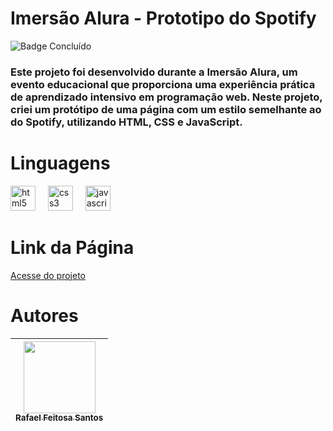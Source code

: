 # Imersão Alura - Prototipo do Spotify

![Badge Concluído](http://img.shields.io/static/v1?label=STATUS&message=CONCLUÍDO&color=GREEN&style=for-the-badge)

<h3>Este projeto foi desenvolvido durante a Imersão Alura, um evento educacional que proporciona uma experiência prática de aprendizado intensivo em programação web. Neste projeto, criei um protótipo de uma página com um estilo semelhante ao do Spotify, utilizando HTML, CSS e JavaScript.</h3>

# Linguagens
<div align="left">
  <img src="https://cdn.simpleicons.org/html5/E34F26" height="40" alt="html5 logo"  />
  <img width="12" />
  <img src="https://cdn.jsdelivr.net/gh/devicons/devicon/icons/css3/css3-original.svg" height="40" alt="css3 logo"  />
  <img width="12" />
  <img src="https://cdn.jsdelivr.net/gh/devicons/devicon/icons/javascript/javascript-original.svg" height="40" alt="javascript logo"  />
  <img width="12" />
</div>

# Link da Página
[Acesse do projeto](https://rafael-feitosa-santos.github.io/spotify-imersao-alura/)

# Autores
| [<img loading="lazy" src="https://avatars.githubusercontent.com/u/127707049?v=4" width=115><br><sub>Rafael Feitosa Santos</sub>](https://github.com/Rafael-Feitosa-santos) | 
| :---: |

